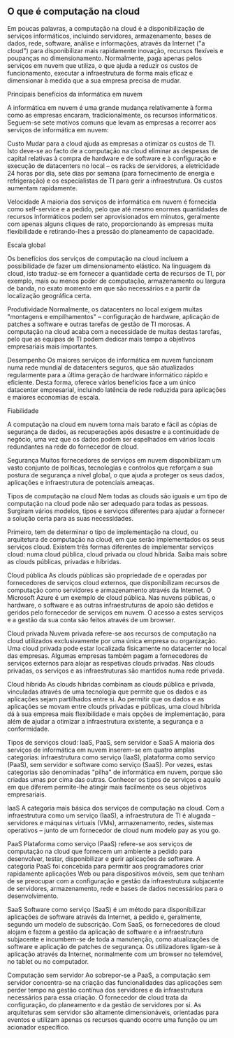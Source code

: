 ## O que é computação na cloud

Em poucas palavras, a computação na cloud é a disponibilização de serviços informáticos, incluindo servidores, armazenamento, bases de dados, rede, software, análise e informações, através da Internet ("a cloud") para disponibilizar mais rapidamente inovação, recursos flexíveis e poupanças no dimensionamento. Normalmente, paga apenas pelos serviços em nuvem que utiliza, o que ajuda a reduzir os custos de funcionamento, executar a infraestrutura de forma mais eficaz e dimensionar à medida que a sua empresa precisa de mudar.

Principais benefícios da informática em nuvem

A informática em nuvem é uma grande mudança relativamente à forma como as empresas encaram, tradicionalmente, os recursos informáticos. Seguem-se sete motivos comuns que levam as empresas a recorrer aos serviços de informática em nuvem:  

Custo
Mudar para a cloud ajuda as empresas a otimizar os custos de TI. Isto deve-se ao facto de a computação na cloud eliminar as despesas de capital relativas à compra de hardware e de software e à configuração e execução de datacenters no local – os racks de servidores, a eletricidade 24 horas por dia, sete dias por semana (para fornecimento de energia e refrigeração) e os especialistas de TI para gerir a infraestrutura. Os custos aumentam rapidamente. 


Velocidade
A maioria dos serviços de informática em nuvem é fornecida como self-service e a pedido, pelo que até mesmo enormes quantidades de recursos informáticos podem ser aprovisionados em minutos, geralmente com apenas alguns cliques de rato, proporcionando às empresas muita flexibilidade e retirando-lhes a pressão do planeamento de capacidade. 


Escala global

Os benefícios dos serviços de computação na cloud incluem a possibilidade de fazer um dimensionamento elástico. Na linguagem da cloud, isto traduz-se em fornecer a quantidade certa de recursos de TI, por exemplo, mais ou menos poder de computação, armazenamento ou largura de banda, no exato momento em que são necessários e a partir da localização geográfica certa. 


Produtividade
Normalmente, os datacenters no local exigem muitas "montagens e empilhamentos" – configuração de hardware, aplicação de patches a software e outras tarefas de gestão de TI morosas. A computação na cloud acaba com a necessidade de muitas destas tarefas, pelo que as equipas de TI podem dedicar mais tempo a objetivos empresariais mais importantes. 


Desempenho
Os maiores serviços de informática em nuvem funcionam numa rede mundial de datacenters seguros, que são atualizados regularmente para a última geração de hardware informático rápido e eficiente. Desta forma, oferece vários benefícios face a um único datacenter empresarial, incluindo latência de rede reduzida para aplicações e maiores economias de escala. 

 
Fiabilidade 

A computação na cloud em nuvem torna mais barato e fácil as cópias de segurança de dados, as recuperações após desastre e a continuidade de negócio, uma vez que os dados podem ser espelhados em vários locais redundantes na rede do fornecedor de cloud.


Segurança
Muitos fornecedores de serviços em nuvem disponibilizam um vasto conjunto de políticas, tecnologias e controlos que reforçam a sua postura de segurança a nível global, o que ajuda a proteger os seus dados, aplicações e infraestrutura de potenciais ameaças. 

Tipos de computação na cloud
Nem todas as clouds são iguais e um tipo de computação na cloud pode não ser adequado para todas as pessoas. Surgiram vários modelos, tipos e serviços diferentes para ajudar a fornecer a solução certa para as suas necessidades.

 

Primeiro, tem de determinar o tipo de implementação na cloud, ou arquitetura de computação na cloud, em que serão implementados os seus serviços cloud. Existem três formas diferentes de implementar serviços cloud: numa cloud pública, cloud privada ou cloud híbrida. Saiba mais sobre as clouds públicas, privadas e híbridas. 





Cloud pública
As clouds públicas são propriedade de e operadas por fornecedores de serviços cloud externos, que disponibilizam recursos de computação como servidores e armazenamento através da Internet. O Microsoft Azure é um exemplo de cloud pública. Nas nuvens públicas, o hardware, o software e as outras infraestruturas de apoio são detidos e geridos pelo fornecedor de serviços em nuvem. O acesso a estes serviços e a gestão da sua conta são feitos através de um browser.  



Cloud privada
Nuvem privada refere-se aos recursos de computação na cloud utilizados exclusivamente por uma única empresa ou organização. Uma cloud privada pode estar localizada fisicamente no datacenter no local das empresas. Algumas empresas também pagam a fornecedores de serviços externos para alojar as respetivas clouds privadas. Nas clouds privadas, os serviços e as infraestruturas são mantidos numa rede privada. 



Cloud híbrida
As clouds híbridas combinam as clouds pública e privada, vinculadas através de uma tecnologia que permite que os dados e as aplicações sejam partilhados entre si. Ao permitir que os dados e as aplicações se movam entre clouds privadas e públicas, uma cloud híbrida dá à sua empresa mais flexibilidade e mais opções de implementação, para além de ajudar a otimizar a infraestrutura existente, a segurança e a conformidade. 

 

Tipos de serviços cloud: IaaS, PaaS, sem servidor e SaaS
A maioria dos serviços de informática em nuvem inserem-se em quatro amplas categorias: infraestrutura como serviço (IaaS), plataforma como serviço (PaaS), sem servidor e software como serviço (SaaS). Por vezes, estas categorias são denominadas "pilha" de informática em nuvem, porque são criadas umas por cima das outras. Conhecer os tipos de serviços e aquilo em que diferem permite-lhe atingir mais facilmente os seus objetivos empresariais. 



IaaS
A categoria mais básica dos serviços de computação na cloud. Com a infraestrutura como um serviço (IaaS), a infraestrutura de TI é alugada – servidores e máquinas virtuais (VMs), armazenamento, redes, sistemas operativos – junto de um fornecedor de cloud num modelo pay as you go. 


PaaS
Plataforma como serviço (PaaS) refere-se aos serviços de computação na cloud que fornecem um ambiente a pedido para desenvolver, testar, disponibilizar e gerir aplicações de software. A categoria PaaS foi concebida para permitir aos programadores criar rapidamente aplicações Web ou para dispositivos móveis, sem que tenham de se preocupar com a configuração e gestão da infraestrutura subjacente de servidores, armazenamento, rede e bases de dados necessários para o desenvolvimento. 

SaaS
Software como serviço (SaaS) é um método para disponibilizar aplicações de software através da Internet, a pedido e, geralmente, segundo um modelo de subscrição. Com SaaS, os fornecedores de cloud alojam e fazem a gestão da aplicação de software e a infraestrutura subjacente e incumbem-se de toda a manutenção, como atualizações de software e aplicação de patches de segurança. Os utilizadores ligam-se à aplicação através da Internet, normalmente com um browser no telemóvel, no tablet ou no computador. 



Computação sem servidor
Ao sobrepor-se a PaaS, a computação sem servidor concentra-se na criação das funcionalidades das aplicações sem perder tempo na gestão contínua dos servidores e da infraestrutura necessários para essa criação. O fornecedor de cloud trata da configuração, do planeamento e da gestão de servidores por si. As arquiteturas sem servidor são altamente dimensionáveis, orientadas para eventos e utilizam apenas os recursos quando ocorre uma função ou um acionador específico.



